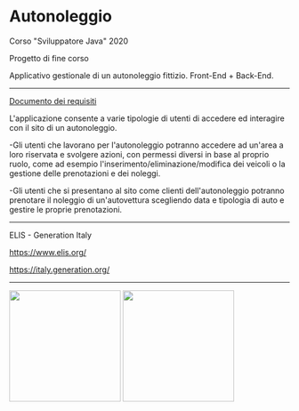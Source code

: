 # Autonoleggio

Corso "Sviluppatore Java" 2020 

Progetto di fine corso 

Applicativo gestionale di un autonoleggio fittizio.
Front-End + Back-End.

-----

[Documento dei requisiti](https://github.com/glg-23/ELIS_Autonoleggio/blob/main/Documenti/Documento%20dei%20requisiti.docx)

L'applicazione consente a varie tipologie di utenti di accedere ed interagire con il sito di un autonoleggio.

-Gli utenti che lavorano per l'autonoleggio potranno accedere ad un'area a loro riservata e svolgere azioni, con permessi diversi in base al proprio ruolo, come ad esempio l'inserimento/eliminazione/modifica dei veicoli o la gestione delle prenotazioni e dei noleggi.

-Gli utenti che si presentano al sito come clienti dell'autonoleggio potranno prenotare il noleggio di un'autovettura scegliendo data e tipologia di auto e gestire le proprie prenotazioni.

-----

ELIS - Generation Italy

https://www.elis.org/

https://italy.generation.org/

-----

<img src="https://github.com/glg-23/ELIS_Autonoleggio/blob/main/Documenti/GENERATION%20Italy%20Java%20Developer%20-%20D'Antimi%20Gianluigi.jpg" width="200"/>

<img src="https://github.com/glg-23/ELIS_Autonoleggio/blob/main/Documenti/ORACLE%20Award%20of%20Completion%20Java%20SE8%20-%20D'Antimi%20Gianluigi.jpg" width="200"/>
